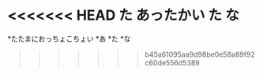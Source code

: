 <<<<<<< HEAD
た
あったかい
た
な
=======
*たたまにおっちょこちょい
*あ
*た
*な
>>>>>>> b45a61095aa9d98be0e58a89f92c60de556d5389
